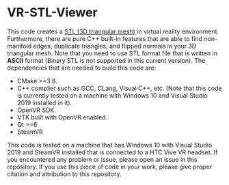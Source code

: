 # VR-STL-Viewer

This code creates a [STL (3D triangular mesh)](https://en.wikipedia.org/wiki/STL_(file_format)) in virtual reality environment. Furthermore, there are pure C++ built-in features that are able to find non-manifold edges, duplicate triangles, and flipped normals in your 3D triangular mesh. Note that you need to use STL format file that is written in **ASCII** format (Binary STL is not supported in this current version). The dependencies that are needed to build this code are:
* CMake >=3.8.
* C++ compiler such as GCC, CLang, Visual C++, etc. (Note that this code is currently tested on a machine with Windows 10 and Visual Studio 2019 installed in it).
* OpenVR SDK.
* VTK built with OpenVR enabled.
* Qt >=6
* SteamVR

This code is tested on a machine that has Windows 10 with Visual Studio 2019 and SteamVR installed that is connected to a HTC Vive VR headset. If you encountered any problem or issue, please open an issue in this repository. If you use this piece of code in your work, please give proper citation and attribution to this repository.
